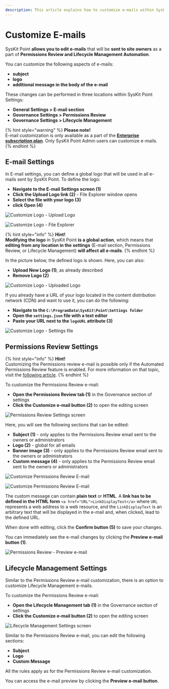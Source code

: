 ```yaml
---
description: This article explains how to customize e-mails within SysKit Point.
---
```


# Customize E-mails

SysKit Point **allows you to edit e-mails** that will be **sent to site owners** as a part of **Permissions Review and Lifecycle Management Automation**.

You can customize the following aspects of e-mails:

* **subject**
* **logo**
* **additional message in the body of the e-mail**

These changes can be performed in three locations within SysKit Point Settings:

* **General Settings &gt; E-mail section** 
* **Governance Settings &gt; Permissions Review** 
* **Governance Settings &gt; Lifecycle Management**

{% hint style="warning" %}
**Please note!**  
E-mail customization is only available as a part of the [**Enterprise subscription plan**](https://www.syskit.com/products/point/pricing/).
Only SysKit Point Admin users can customize e-mails.
{% endhint %}

## E-mail Settings

In E-mail settings, you can define a global logo that will be used in all e-mails sent by SysKit Point. To define the logo:

* **Navigate to the E-mail Settings screen (1)**
* **Click the Upload Logo link (2)** - File Explorer window opens
* **Select the file with your logo (3)** 
* **click Open (4)**

![Customize Logo - Upload Logo](../.gitbook/assets/customize-e-mail_upload-logo.png)

![Customize Logo - File Explorer](../.gitbook/assets/customize-e-mail_file-explorer.png)

{% hint style="info" %}
**Hint!**  
**Modifying the logo** in SysKit Point **is a global action**, which means that **editing from any location in the settings** \(E-mail section, Permissions Review, or Lifecycle Management\) **will affect all e-mails**.
{% endhint %}

In the picture below, the defined logo is shown.
Here, you can also:
* **Upload New Logo (1)**, as already described
* **Remove Logo (2)**

![Customize Logo - Uploaded Logo](../.gitbook/assets/customize-e-mail_uploaded-logo.png)

If you already have a URL of your logo located in the content distribution network (CDN) and want to use it, you can do the following:
* **Navigate to the `C:\ProgramData\SysKit\Point\Settings folder`**
* **Open the `settings.json` file with a text editor**
* **Paste your URL next to the `logoURL` attribute (3)**

![Customize Logo - Settings file](../.gitbook/assets/customize-e-mail_settings-json.png)

## Permissions Review Settings

{% hint style="info" %}
**Hint!**  
Customizing the Permissions review e-mail is possible only if the Automated Permissions Review feature is enabled. For more information on that topic, visit the [following article](enable-permissions-review.md).
{% endhint %}

To customize the Permissions Review e-mail:

* **Open the Permissions Review tab (1)** in the Governance section of settings 
* **Click the Customize e-mail button (2)** to open the editing screen

![Permissions Review Settings screen](../.gitbook/assets/customize-e-mail_permissions-review-settings-screen.png)

Here, you will see the following sections that can be edited:

* **Subject (1)** -  only applies to the Permissions Review email sent to the owners or administrators
* **Logo (2)** - global for all emails
* **Banner image (3)** - only applies to the Permissions Review email sent to the owners or administrators
* **Custom message (4)** - only applies to the Permissions Review email sent to the owners or administrators

![Customize Permissions Review E-mail](../.gitbook/assets/customize-e-mail_customize-permissions-review-e-mail.png)

![Customize Permissions Review E-mail](../.gitbook/assets/customize-e-mail_customize-permissions-review-e-mail2.png)

The custom message can contain **plain text** or **HTML**. A **link has to be defined in the HTML form** `<a href="URL">LinkDisplayText</a>` where `URL` represents a web address to a web resource, and the `LinkDisplayText` is an arbitrary text that will be displayed in the e-mail and, when clicked, lead to the defined URL.

When done with editing, click the **Confirm button (5)** to save your changes. 

You can immediately see the e-mail changes by clicking the **Preview e-mail button (1)**.

![Permissions Review - Preview e-mail](../.gitbook/assets/customize-e-mail_permissions-review-settings-preview.png)

## Lifecycle Management Settings

Similar to the Permissions Review e-mail customization, there is an option to customize Lifecycle Management e-mails.

To customize the Permissions Review e-mail:

* **Open the Lifecycle Management tab (1)** in the Governance section of settings 
* **Click the Customize e-mail button (2)** to open the editing screen

![Lifecycle Management Settings screen](../.gitbook/assets/customize-e-mail_lifecycle-management-settings-screen.png)

Similar to the Permissions Review e-mail, you can edit the following sections:

* **Subject**
* **Logo**
* **Custom Message**

All the rules apply as for the Permissions Review e-mail customization.

You can access the e-mail preview by clicking the **Preview e-mail button**.

